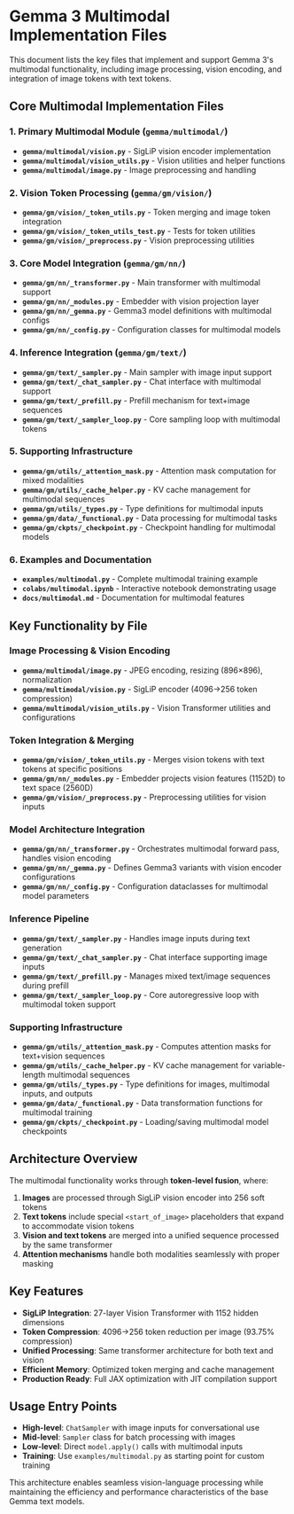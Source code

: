 # Gemma 3 Multimodal Implementation Files

This document lists the key files that implement and support Gemma 3's multimodal functionality, including image processing, vision encoding, and integration of image tokens with text tokens.

## Core Multimodal Implementation Files

### 1. **Primary Multimodal Module** (`gemma/multimodal/`)
- **`gemma/multimodal/vision.py`** - SigLiP vision encoder implementation
- **`gemma/multimodal/vision_utils.py`** - Vision utilities and helper functions
- **`gemma/multimodal/image.py`** - Image preprocessing and handling

### 2. **Vision Token Processing** (`gemma/gm/vision/`)
- **`gemma/gm/vision/_token_utils.py`** - Token merging and image token integration
- **`gemma/gm/vision/_token_utils_test.py`** - Tests for token utilities
- **`gemma/gm/vision/_preprocess.py`** - Vision preprocessing utilities

### 3. **Core Model Integration** (`gemma/gm/nn/`)
- **`gemma/gm/nn/_transformer.py`** - Main transformer with multimodal support
- **`gemma/gm/nn/_modules.py`** - Embedder with vision projection layer
- **`gemma/gm/nn/_gemma.py`** - Gemma3 model definitions with multimodal configs
- **`gemma/gm/nn/_config.py`** - Configuration classes for multimodal models

### 4. **Inference Integration** (`gemma/gm/text/`)
- **`gemma/gm/text/_sampler.py`** - Main sampler with image input support
- **`gemma/gm/text/_chat_sampler.py`** - Chat interface with multimodal support
- **`gemma/gm/text/_prefill.py`** - Prefill mechanism for text+image sequences
- **`gemma/gm/text/_sampler_loop.py`** - Core sampling loop with multimodal tokens

### 5. **Supporting Infrastructure**
- **`gemma/gm/utils/_attention_mask.py`** - Attention mask computation for mixed modalities
- **`gemma/gm/utils/_cache_helper.py`** - KV cache management for multimodal sequences
- **`gemma/gm/utils/_types.py`** - Type definitions for multimodal inputs
- **`gemma/gm/data/_functional.py`** - Data processing for multimodal tasks
- **`gemma/gm/ckpts/_checkpoint.py`** - Checkpoint handling for multimodal models

### 6. **Examples and Documentation**
- **`examples/multimodal.py`** - Complete multimodal training example
- **`colabs/multimodal.ipynb`** - Interactive notebook demonstrating usage
- **`docs/multimodal.md`** - Documentation for multimodal features

## Key Functionality by File

### Image Processing & Vision Encoding
- **`gemma/multimodal/image.py`** - JPEG encoding, resizing (896×896), normalization
- **`gemma/multimodal/vision.py`** - SigLiP encoder (4096→256 token compression)
- **`gemma/multimodal/vision_utils.py`** - Vision Transformer utilities and configurations

### Token Integration & Merging
- **`gemma/gm/vision/_token_utils.py`** - Merges vision tokens with text tokens at specific positions
- **`gemma/gm/nn/_modules.py`** - Embedder projects vision features (1152D) to text space (2560D)
- **`gemma/gm/vision/_preprocess.py`** - Preprocessing utilities for vision inputs

### Model Architecture Integration
- **`gemma/gm/nn/_transformer.py`** - Orchestrates multimodal forward pass, handles vision encoding
- **`gemma/gm/nn/_gemma.py`** - Defines Gemma3 variants with vision encoder configurations
- **`gemma/gm/nn/_config.py`** - Configuration dataclasses for multimodal model parameters

### Inference Pipeline
- **`gemma/gm/text/_sampler.py`** - Handles image inputs during text generation
- **`gemma/gm/text/_chat_sampler.py`** - Chat interface supporting image inputs
- **`gemma/gm/text/_prefill.py`** - Manages mixed text/image sequences during prefill
- **`gemma/gm/text/_sampler_loop.py`** - Core autoregressive loop with multimodal token support

### Supporting Infrastructure
- **`gemma/gm/utils/_attention_mask.py`** - Computes attention masks for text+vision sequences
- **`gemma/gm/utils/_cache_helper.py`** - KV cache management for variable-length multimodal sequences
- **`gemma/gm/utils/_types.py`** - Type definitions for images, multimodal inputs, and outputs
- **`gemma/gm/data/_functional.py`** - Data transformation functions for multimodal training
- **`gemma/gm/ckpts/_checkpoint.py`** - Loading/saving multimodal model checkpoints

## Architecture Overview

The multimodal functionality works through **token-level fusion**, where:

1. **Images** are processed through SigLiP vision encoder into 256 soft tokens
2. **Text tokens** include special `<start_of_image>` placeholders that expand to accommodate vision tokens
3. **Vision and text tokens** are merged into a unified sequence processed by the same transformer
4. **Attention mechanisms** handle both modalities seamlessly with proper masking

## Key Features

- **SigLiP Integration**: 27-layer Vision Transformer with 1152 hidden dimensions
- **Token Compression**: 4096→256 token reduction per image (93.75% compression)
- **Unified Processing**: Same transformer architecture for both text and vision
- **Efficient Memory**: Optimized token merging and cache management
- **Production Ready**: Full JAX optimization with JIT compilation support

## Usage Entry Points

- **High-level**: `ChatSampler` with image inputs for conversational use
- **Mid-level**: `Sampler` class for batch processing with images
- **Low-level**: Direct `model.apply()` calls with multimodal inputs
- **Training**: Use `examples/multimodal.py` as starting point for custom training

This architecture enables seamless vision-language processing while maintaining the efficiency and performance characteristics of the base Gemma text models.